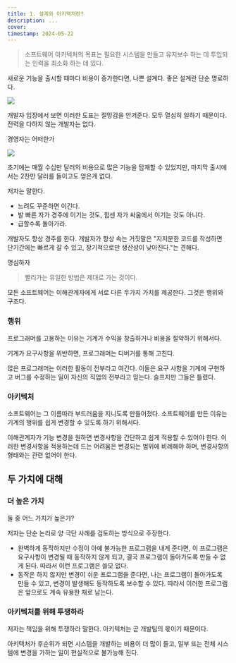 ```yaml
---
title: 1. 설계와 아키텍처란?
description: ...
cover: 
timestamp: 2024-05-22
---
```

> 소프트웨어 아키텍처의 목표는 필요한 시스템을 만들고 유지보수 하는 데 투입되는 인력을 최소화 하는 데 있다.


새로운 기능을 출시할 때마다 비용이 증가한다면, 나쁜 설계다. 좋은 설계란 단순 명료하다.

![](https://i.imgur.com/q34cwjE.png)

개발자 입장에서 보면 이러한 도표는 절망감을 안겨준다. 모두 열심히 일하기 때문이다. 전력을 다하지 않는 개발자는 없다.

경영자는 어떠한가


![](https://i.imgur.com/9y4yDHR.png)


초기에는 매월 수십만 달러의 비용으로 많은 기능을 탑재할 수 있었지만, 마지막 출시에서는 2찬만 달러를 들이고도 얻은게 없다.

저자는 말한다.

- 느려도 꾸준하면 이긴다.
- 발 빠른 자가 경주에 이기는 것도, 힘센 자가 싸움에서 이기는 것도 아니다.
- 급할수록 돌아가라.

개발자도 항상 경주를 한다. 개발자가 항상 속는 거짓말은 "지저분한 코드를 작성하면 단기간에는 빠르게 갈 수 있고, 장기적으로만 생산성이 낮아진다."는 견해다.

명심하자

> 빨리가는 유일한 방법은 제대로 가는 것이다.



모든 소프트웨어는 이해관계자에게 서로 다른 두가지 가치를 제공한다. 그것은 행위와 구조다.

### 행위

프로그래머를 고용하는 이유는 기계가 수익을 창출하거나 비용을 절약하기 위해서다.

기계가 요구사항을 위반하면, 프로그래머는 디버거를 통해 고친다.

많은 프로그래머는 이러한 활동이 전부라고 여긴다. 이들은 요구 사항을 기계에 구현하고 버그를 수정하는 일이 자신의 직업의 전부라고 믿는다. 슬프지만 그들은 틀렸다.

### 아키텍처

소프트웨어는 그 이름따라 부드러움을 지니도록 만들어졌다. 소프트웨어를 만든 이유는 기계의 행위를 쉽게 변경할 수 있도록 하기 위해서다.

이해관계자가 기능 변경을 원하면 변경사항을 간단하고 쉽게 적용할 수 있어야 한다. 이러한 변경사항을 적용하는데 드는 어려움은 변경되는 범위에 비례해야 하며, 변경사항의 형태와는 관련 없어야 한다.

## 두 가치에 대해
### 더 높은 가치

둘 중 어느 가치가 높은가? 

저자는 단순 논리로 양 극단 사례를 검토하는 방식으로 주장한다.

- 완벽하게 동작하지만 수정이 아예 불가능한 프로그램을 내게 준다면, 이 프로그램은 요구사항이 변경될 때 동작하지 않게 되고, 결국 프로그램이 돌아가도록 만들 수 없게 된다. 따라서 이런 프로그램은 쓸모 없다.
- 동작은 하지 않지만 변경이 쉬운 프로그램을 준다면, 나는 프로그램이 돌아가도록 만들 수 있고, 변경이 발생해도 동작하도록 보수할 수 있다. 따라서 이러한 프로그램은 앞으로도 계속 유용한 채로 남는다.


### 아키텍처를 위해 투쟁하라

저자는 책임을 위해 투쟁하라 말한다. 아키텍처는 곧 개발팀의 몫이기 때문이다.

아키텍처가 후순위가 되면 시스템을 개발하는 비용이 더 많이 들고, 일부 또는 전체 시스템에 변경을 가하는 일이 현실적으로 불가능해 진다.

